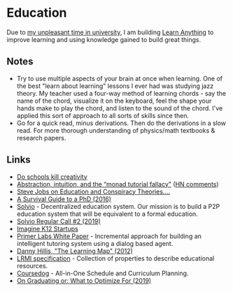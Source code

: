 # Education

Due to [my unpleasant time in university](university.md), I am building [Learn Anything](../ideas/learn-anything.md) to improve learning and using knowledge gained to build great things.

## Notes

- Try to use multiple aspects of your brain at once when learning. One of the best "learn about learning" lessons I ever had was studying jazz theory. My teacher used a four-way method of learning chords - say the name of the chord, visualize it on the keyboard, feel the shape your hands make to play the chord, and listen to the sound of the chord. I've applied this sort of approach to all sorts of skills since then.
- Go for a quick read, minus derivations. Then do the derivations in a slow read. For more thorough understanding of physics/math textbooks & research papers.

## Links

- [Do schools kill creativity](https://www.youtube.com/watch?v=iG9CE55wbtY)
- [Abstraction, intuition, and the “monad tutorial fallacy"](https://byorgey.wordpress.com/2009/01/12/abstraction-intuition-and-the-monad-tutorial-fallacy/) ([HN comments](https://news.ycombinator.com/item?id=17015661))
- [Steve Jobs on Education and Conspiracy Theories....](https://www.youtube.com/watch?v=dULN8WbMb3M)
- [A Survival Guide to a PhD (2016)](http://karpathy.github.io/2016/09/07/phd/)
- [Solvio](http://solvio.org) - Decentralized education system. Our mission is to build a P2P education system that will be equivalent to a formal education.
- [Solvio Regular Call #2 (2019)](https://www.youtube.com/watch?v=CxjE1kJ8sLE)
- [Imagine K12 Startups](http://www.imaginek12.com/)
- [Primer Labs White Paper](https://www.primerlabs.io/whitepaper.pdf) - Incremental approach for building an intelligent tutoring system using a dialog based agent.
- [Danny Hillis, "The Learning Map" (2012)](https://www.youtube.com/watch?v=wKcZ8ozCah0)
- [LRMI specification](http://lrmi.dublincore.org/specifications/lrmi/lrmi_1/) - Collection of properties to describe educational resources.
- [Coursedog](https://www.coursedog.com/) - All-in-One Schedule and Curriculum Planning.
- [On Graduating or: What to Optimize For (2019)](https://benjamincongdon.me/blog/2019/05/22/On-Graduating-or-What-to-Optimize-For/)
